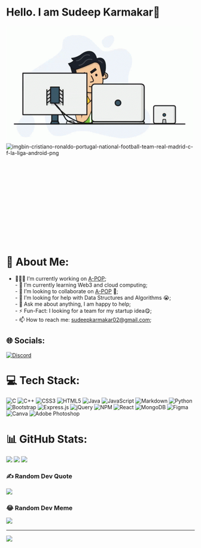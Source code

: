 # Hello. I am Sudeep Karmakar👋
<img alt="Coder GIF" width="full" src="./assets/programmer.gif" />
<img align="right" src="https://i.ibb.co/vwCfpB2/imgbin-cristiano-ronaldo-portugal-national-football-team-real-madrid-c-f-la-liga-android-png.png" alt="imgbin-cristiano-ronaldo-portugal-national-football-team-real-madrid-c-f-la-liga-android-png" border="0" height="300" />

# 💫 About Me:
- 👨🏽‍💻 I’m currently working on [A-POP](https://github.com/abhisheknaiidu/A-POP);<br>- 🌱 I’m currently learning Web3 and cloud computing; <br>- 👯 I’m looking to collaborate on [A-POP](https://github.com/abhisheknaiidu/A-POP) 🤝;<br>- 🤔 I’m looking for help with Data Structures and Algorithms 😭;<br>- 💬 Ask me about anything, I am happy to help;<br>- ⚡️ Fun-Fact: I looking for a team for my startup idea😋;<br>- 📫 How to reach me: sudeepkarmakar02@gmail.com;


## 🌐 Socials:
[![Discord](https://img.shields.io/badge/Discord-%237289DA.svg?logo=discord&logoColor=white)](https://discord.gg/demon.mystery033) 

# 💻 Tech Stack:
![C](https://img.shields.io/badge/c-%2300599C.svg?style=for-the-badge&logo=c&logoColor=white) ![C++](https://img.shields.io/badge/c++-%2300599C.svg?style=for-the-badge&logo=c%2B%2B&logoColor=white) ![CSS3](https://img.shields.io/badge/css3-%231572B6.svg?style=for-the-badge&logo=css3&logoColor=white) ![HTML5](https://img.shields.io/badge/html5-%23E34F26.svg?style=for-the-badge&logo=html5&logoColor=white) ![Java](https://img.shields.io/badge/java-%23ED8B00.svg?style=for-the-badge&logo=java&logoColor=white) ![JavaScript](https://img.shields.io/badge/javascript-%23323330.svg?style=for-the-badge&logo=javascript&logoColor=%23F7DF1E) ![Markdown](https://img.shields.io/badge/markdown-%23000000.svg?style=for-the-badge&logo=markdown&logoColor=white) ![Python](https://img.shields.io/badge/python-3670A0?style=for-the-badge&logo=python&logoColor=ffdd54) ![Bootstrap](https://img.shields.io/badge/bootstrap-%23563D7C.svg?style=for-the-badge&logo=bootstrap&logoColor=white) ![Express.js](https://img.shields.io/badge/express.js-%23404d59.svg?style=for-the-badge&logo=express&logoColor=%2361DAFB) ![jQuery](https://img.shields.io/badge/jquery-%230769AD.svg?style=for-the-badge&logo=jquery&logoColor=white) ![NPM](https://img.shields.io/badge/NPM-%23000000.svg?style=for-the-badge&logo=npm&logoColor=white) ![React](https://img.shields.io/badge/react-%2320232a.svg?style=for-the-badge&logo=react&logoColor=%2361DAFB) ![MongoDB](https://img.shields.io/badge/MongoDB-%234ea94b.svg?style=for-the-badge&logo=mongodb&logoColor=white) 	![Figma](https://img.shields.io/badge/figma-%23F24E1E.svg?style=for-the-badge&logo=figma&logoColor=white) ![Canva](https://img.shields.io/badge/Canva-%2300C4CC.svg?style=for-the-badge&logo=Canva&logoColor=white) ![Adobe Photoshop](https://img.shields.io/badge/adobephotoshop-%2331A8FF.svg?style=for-the-badge&logo=adobephotoshop&logoColor=white)
# 📊 GitHub Stats:
![](https://github-readme-stats.vercel.app/api/top-langs/?username=sudeep2003&theme=buefy&hide_border=false&include_all_commits=false&count_private=false&layout=compact)
![](https://github-readme-stats.vercel.app/api?username=sudeep2003&theme=buefy&hide_border=false&include_all_commits=false&count_private=false)
![](https://github-readme-streak-stats.herokuapp.com/?user=sudeep2003&theme=buefy&hide_border=false)
### ✍️ Random Dev Quote
![](https://quotes-github-readme.vercel.app/api?type=horizontal&theme=light)

### 😂 Random Dev Meme
<img src='https://randommeme-five.vercel.app/' style="height: 400px;"/>

---
[![](https://visitcount.itsvg.in/api?id=sudeep2003&icon=7&color=12)](https://visitcount.itsvg.in)
